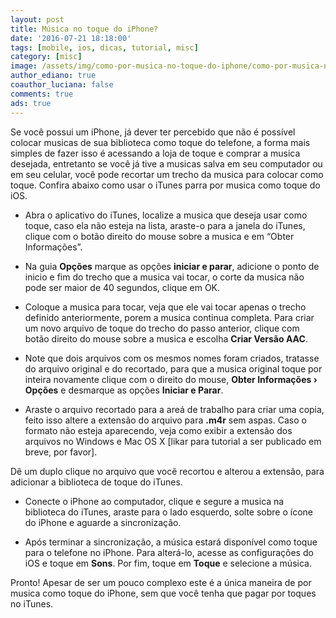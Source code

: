 ```yaml
---
layout: post
title: Música no toque do iPhone?
date: '2016-07-21 18:18:00'
tags: [mobile, ios, dicas, tutorial, misc]
category: [misc]
image: /assets/img/como-por-musica-no-toque-do-iphone/como-por-musica-no-toque-do-iphone.jpg
author_ediano: true
coauthor_luciana: false
comments: true
ads: true
---
```


Se você possui um iPhone, já dever ter percebido que não é possível colocar musicas de sua biblioteca como toque do telefone, a forma mais simples de fazer isso é acessando a loja de toque e comprar a musica desejada, entretanto se você já tive a musicas salva em seu computador ou em seu celular, você pode recortar um trecho da musica para colocar como toque. Confira abaixo como usar o iTunes parra por musica como toque do iOS.

* Abra o aplicativo do iTunes, localize a musica que deseja usar como toque, caso ela não esteja na lista, araste-o para a janela do iTunes, clique com o botão direito do mouse sobre a musica e em “Obter Informações”.

* Na guia **Opções** marque as opções **iniciar e parar**, adicione o ponto de inicio e fim do trecho que a musica vai tocar, o corte da musica não pode ser maior de 40 segundos, clique em OK.

* Coloque a musica para tocar, veja que ele vai tocar apenas o trecho definido anteriormente, porem a musica continua completa. Para criar um novo arquivo de toque do trecho do passo anterior, clique com botão direito do mouse sobre a musica e escolha **Criar Versão AAC**.

* Note que dois arquivos com os mesmos nomes foram criados, tratasse do arquivo original e do recortado, para que a musica original toque por inteira novamente clique com o direito do mouse, **Obter Informações › Opções** e desmarque as opções **Iniciar e Parar**.

* Araste o arquivo recortado para a areá de trabalho para criar uma copia, feito isso altere a extensão do arquivo para **.m4r** sem aspas. Caso o formato não esteja aparecendo, veja como exibir a extensão dos arquivos no Windows e Mac OS X [likar para tutorial a ser publicado em breve, por favor].

Dê um duplo clique no arquivo que você recortou e alterou a extensão, para adicionar a biblioteca de toque do iTunes.

* Conecte o iPhone ao computador, clique e segure a musica na biblioteca do iTunes, araste para o lado esquerdo, solte sobre o ícone do iPhone e aguarde a sincronização.

* Após terminar a sincronização, a música estará disponível como toque para o telefone no iPhone. Para alterá-lo, acesse as configurações do iOS e toque em **Sons**. Por fim, toque em **Toque** e selecione a música.

Pronto! Apesar de ser um pouco complexo este é a única maneira de por musica como toque do iPhone, sem que você tenha que pagar por toques no iTunes.